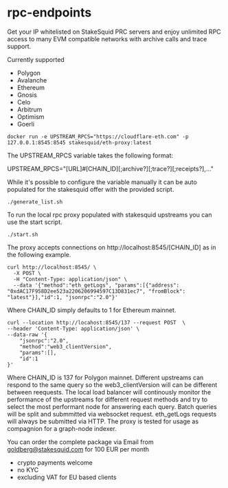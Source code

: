 # rpc-endpoints

Get your IP whitelisted on StakeSquid PRC servers and enjoy unlimited RPC access to many EVM compatible networks with archive calls and trace support.

Currently supported
* Polygon
* Avalanche
* Ethereum
* Gnosis
* Celo
* Arbitrum
* Optimism
* Goerli

```
docker run -e UPSTREAM_RPCS="https://cloudflare-eth.com" -p 127.0.0.1:8545:8545 stakesquid/eth-proxy:latest
```

The UPSTREAM_RPCS variable takes the following format:

UPSTREAM_RPCS="[URL]#[CHAIN_ID][;archive?][;trace?][;receipts?],..."

While it's possible to configure the variable manually it can be auto populated for the stakesquid offer with the provided script.

```
./generate_list.sh
```


To run the local rpc proxy populated with stakesquid upstreams you can use the start script.

```
./start.sh
```

The proxy accepts connections on http://localhost:8545/[CHAIN_ID] as in the following example.

```
curl http://localhost:8545/ \
  -X POST \
  -H "Content-Type: application/json" \
  --data '{"method":"eth_getLogs", "params":[{"address": "0xdAC17F958D2ee523a2206206994597C13D831ec7", "fromBlock": "latest"}],"id":1, "jsonrpc":"2.0"}'
```

Where CHAIN_ID simply defaults to 1 for Ethereum mainnet.

```
curl --location http://locahost:8545/137 --request POST  \
--header 'Content-Type: application/json' \
--data-raw '{
	"jsonrpc":"2.0",
	"method":"web3_clientVersion",
	"params":[],
	"id":1
}'
```

Where CHAIN_ID is 137 for Polygon mainnet. Different upstreams can respond to the same query so the web3_clientVersion will can be different between reequests. The local load balancer will continously monitor the performance of the upstreams for different request methods and try to select the most performant node for answering each query. Batch queries will be split and submmitted via websocket request. eth_getLogs requests will always be submitted via HTTP. The proxy is tested for usage as compagnion for a graph-node indexer.


You can order the complete package via Email from goldberg@stakesquid.com for 100 EUR per month 
* crypto payments welcome 
* no KYC 
* excluding VAT for EU based clients


